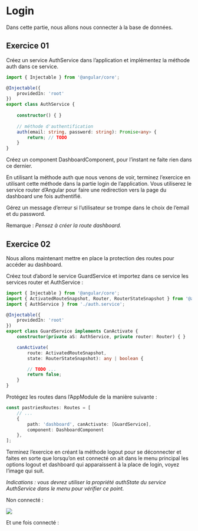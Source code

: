 # Login

Dans cette partie, nous allons nous connecter à la base de données.

## Exercice 01

Créez un service AuthService dans l’application et implémentez la méthode
auth dans ce service.          

```typescript
import { Injectable } from '@angular/core';

@Injectable({
    providedIn: 'root'
})
export class AuthService {
    
    constructor() { }
    
    // méthode d'authentification
    auth(email: string, password: string): Promise<any> {
        return; // TODO
    }
}
```

Créez un component DashboardComponent, pour l’instant ne faite rien dans ce
dernier.

En utilisant la méthode auth que nous venons de voir, terminez l’exercice en
utilisant cette méthode dans la partie login de l’application. Vous utiliserez le
service router d’Angular pour faire une redirection vers la page du dashboard
une fois authentifié.

Gérez un message d’erreur si l’utilisateur se trompe dans le choix de l’email et
du password.

Remarque : *Pensez à créer la route dashboard.*

## Exercice 02

Nous allons maintenant mettre en place la protection des routes pour accéder
au dashboard.

Créez tout d’abord le service GuardService et importez dans ce service les services
router et AuthService :

```typescript
import { Injectable } from '@angular/core';
import { ActivatedRouteSnapshot, Router, RouterStateSnapshot } from '@angular/router';
import { AuthService } from './auth.service';   

@Injectable({
    providedIn: 'root'
})
export class GuardService implements CanActivate {
    constructor(private aS: AuthService, private router: Router) { }

    canActivate(
        route: ActivatedRouteSnapshot,
        state: RouterStateSnapshot): any | boolean {

        // TODO ...
        return false;
    }
}
```

Protégez les routes dans l’AppModule de la manière suivante :

```typescript
const pastriesRoutes: Routes = [
    // ...
    {
        path: 'dashboard', canActivate: [GuardService],
        component: DashboardComponent
    },
];
```

Terminez l’exercice en créant la méthode logout pour se déconnecter et faites en
sorte que lorsqu’on est connecté on ait dans le menu principal les options logout
et dashboard qui apparaissent à la place de login, voyez l’image qui suit.

*Indications : vous devrez utiliser la propriété authState du service AuthService
dans le menu pour vérifier ce point.* 

Non connecté :

![](../images/logged_out.png)

Et une fois connecté :

